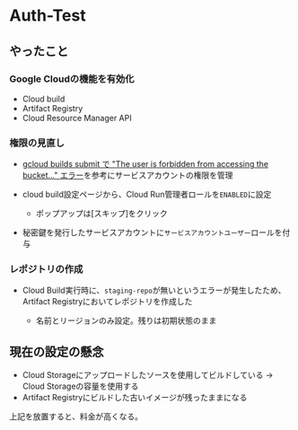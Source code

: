 # Auth-Test

## やったこと

### Google Cloudの機能を有効化

- Cloud build
- Artifact Registry
- Cloud Resource Manager API

### 権限の見直し

- [gcloud builds submit で "The user is forbidden from accessing the bucket..." エラー](https://zenn.dev/nbstsh/scraps/fdda1240d41fa8)を参考にサービスアカウントの権限を管理

- cloud build設定ページから、Cloud Run管理者ロールを`ENABLED`に設定

  - ポップアップは[スキップ]をクリック

- 秘密鍵を発行したサービスアカウントに`サービスアカウントユーザー`ロールを付与

### レポジトリの作成

- Cloud Build実行時に、`staging-repo`が無いというエラーが発生したため、Artifact Registryにおいてレポジトリを作成した

  - 名前とリージョンのみ設定。残りは初期状態のまま

## 現在の設定の懸念

- Cloud Storageにアップロードしたソースを使用してビルドしている -> Cloud Storageの容量を使用する
- Artifact Registryにビルドした古いイメージが残ったままになる

上記を放置すると、料金が高くなる。
